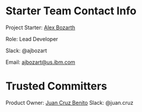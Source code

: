 # Starter Team Contact Info
Project Starter: [Alex Bozarth](https://github.ibm.com/ajbozart)

Role: Lead Developer

Slack: @ajbozart

Email: ajbozart@us.ibm.com

# Trusted Committers
Product Owner: [Juan Cruz Benito](https://github.ibm.com/Juan-Cruz) Slack: @juan.cruz
